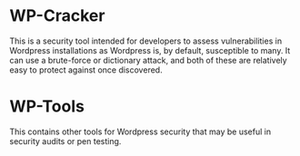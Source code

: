 # WP-Cracker
This is a security tool intended for developers to assess vulnerabilities in Wordpress installations as Wordpress is, by default, susceptible to many.
It can use a brute-force or dictionary attack, and both of these are relatively easy to protect against once discovered. 

# WP-Tools
This contains other tools for Wordpress security that may be useful in security audits or pen testing.
